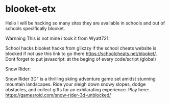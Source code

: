 # blooket-etx
Hello I will be hacking so many sites they are available in schools and out of schools specifically blooket.

Warnning This is not mine i took it from Wyatt721:

School hacks blooket hacks from glixzzy if the school cheats website is blocked if not use this link to go there https://schoolcheats.net/blooket/. Dont forget to put javascript: at the beging of every code/script (global)

Snow Rider:

Snow Rider 3D" is a thrilling skiing adventure game set amidst stunning mountain landscapes. Ride your sleigh down snowy slopes, dodge obstacles, and collect gifts for an exhilarating experience. Play here: https://gamesroid.com/snow-rider-3d-unblocked/
